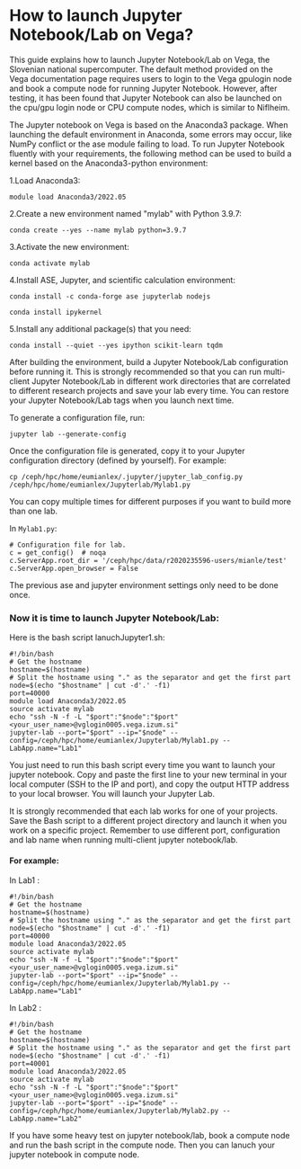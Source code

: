 # How to launch Jupyter Notebook/Lab on Vega?

This guide explains how to launch Jupyter Notebook/Lab on Vega, the Slovenian national supercomputer. The default method provided on the Vega documentation page requires users to login to the Vega gpulogin node and book a compute node for running Jupyter Notebook. However, after testing, it has been found that Jupyter Notebook can also be launched on the cpu/gpu login node or CPU compute nodes, which is similar to Niflheim.

The Jupyter notebook on Vega is based on the Anaconda3 package. When launching the default environment in Anaconda, some errors may occur, like NumPy conflict or the ase module failing to load. To run Jupyter Notebook fluently with your requirements, the following method can be used to build a kernel based on the Anaconda3-python environment:

1.Load Anaconda3:

`module load Anaconda3/2022.05`

2.Create a new environment named "mylab" with Python 3.9.7:

`conda create --yes --name mylab python=3.9.7`

3.Activate the new environment:

`conda activate mylab`

4.Install ASE, Jupyter, and scientific calculation environment:

`conda install -c conda-forge ase jupyterlab nodejs`

`conda install ipykernel`

5.Install any additional package(s) that you need:

`conda install --quiet --yes ipython scikit-learn tqdm`


After building the environment, build a Jupyter Notebook/Lab configuration before running it. This is strongly recommended so that you can run multi-client Jupyter Notebook/Lab in different work directories that are correlated to different research projects and save your lab every time. You can restore your Jupyter Notebook/Lab tags when you launch next time.

To generate a configuration file, run:

`jupyter lab --generate-config`

Once the configuration file is generated, copy it to your Jupyter configuration directory (defined by yourself). For example:

`cp /ceph/hpc/home/eumianlex/.jupyter/jupyter_lab_config.py /ceph/hpc/home/eumianlex/Jupyterlab/Mylab1.py`

You can copy multiple times for different purposes if you want to build more than one lab.

In `Mylab1.py`:
```
# Configuration file for lab.
c = get_config()  # noqa
c.ServerApp.root_dir = '/ceph/hpc/data/r2020235596-users/mianle/test'
c.ServerApp.open_browser = False
```
The previous ase and jupyter environment settings only need to be done once.

### Now it is time to launch Jupyter Notebook/Lab:
Here is the bash script lanuchJupyter1.sh:
```
#!/bin/bash
# Get the hostname
hostname=$(hostname)
# Split the hostname using "." as the separator and get the first part
node=$(echo "$hostname" | cut -d'.' -f1)
port=40000
module load Anaconda3/2022.05
source activate mylab
echo "ssh -N -f -L "$port":"$node":"$port" <your_user_name>@vglogin0005.vega.izum.si"
jupyter-lab --port="$port" --ip="$node" --config=/ceph/hpc/home/eumianlex/Jupyterlab/Mylab1.py --LabApp.name="Lab1"
```

You just need to run this bash script every time you want to launch your jupyter notebook. Copy and paste the first line to your new terminal in your local computer (SSH to the IP and port), and copy the output HTTP address to your local browser. You will launch your Jupyter Lab.



It is strongly recommended that each lab works for one of your projects. Save the Bash script to a different project directory and launch it when you work on a specific project. Remember to use different port, configuration and lab name when running multi-client jupyter notebook/lab.


#### For example:
In Lab1 : 
```
#!/bin/bash
# Get the hostname
hostname=$(hostname)
# Split the hostname using "." as the separator and get the first part
node=$(echo "$hostname" | cut -d'.' -f1)
port=40000
module load Anaconda3/2022.05
source activate mylab
echo "ssh -N -f -L "$port":"$node":"$port" <your_user_name>@vglogin0005.vega.izum.si"
jupyter-lab --port="$port" --ip="$node" --config=/ceph/hpc/home/eumianlex/Jupyterlab/Mylab1.py --LabApp.name="Lab1"
```

In Lab2 :
```
#!/bin/bash
# Get the hostname
hostname=$(hostname)
# Split the hostname using "." as the separator and get the first part
node=$(echo "$hostname" | cut -d'.' -f1)
port=40001
module load Anaconda3/2022.05
source activate mylab
echo "ssh -N -f -L "$port":"$node":"$port" <your_user_name>@vglogin0005.vega.izum.si"
jupyter-lab --port="$port" --ip="$node" --config=/ceph/hpc/home/eumianlex/Jupyterlab/Mylab2.py --LabApp.name="Lab2"
```

If you have some heavy test on jupyter notebook/lab, book a compute node and run the bash script in the compute node. Then you can lanuch your jupyter notebook in compute node.


